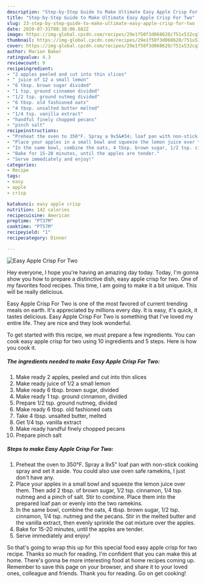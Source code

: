 ```yaml
---
description: "Step-by-Step Guide to Make Ultimate Easy Apple Crisp For Two"
title: "Step-by-Step Guide to Make Ultimate Easy Apple Crisp For Two"
slug: 23-step-by-step-guide-to-make-ultimate-easy-apple-crisp-for-two
date: 2020-07-31T08:38:06.682Z
image: https://img-global.cpcdn.com/recipes/29e1f50f3d068620/751x532cq70/easy-apple-crisp-for-two-recipe-main-photo.jpg
thumbnail: https://img-global.cpcdn.com/recipes/29e1f50f3d068620/751x532cq70/easy-apple-crisp-for-two-recipe-main-photo.jpg
cover: https://img-global.cpcdn.com/recipes/29e1f50f3d068620/751x532cq70/easy-apple-crisp-for-two-recipe-main-photo.jpg
author: Marion Baker
ratingvalue: 4.3
reviewcount: 9
recipeingredient:
- "2 apples peeled and cut into thin slices"
- " juice of 12 a small lemon"
- "6 tbsp. brown sugar divided"
- "1 tsp. ground cinnamon divided"
- "1/2 tsp. ground nutmeg divided"
- "6 tbsp. old fashioned oats"
- "4 tbsp. unsalted butter melted"
- "1/4 tsp. vanilla extract"
- "handful finely chopped pecans"
- "pinch salt"
recipeinstructions:
- "Preheat the oven to 350°F. Spray a 9x5&#34; loaf pan with non-stick cooking spray and set it aside. You could also use oven safe ramekins, I just don&#39;t have any."
- "Place your apples in a small bowl and squeeze the lemon juice over them. Then add 2 tbsp. of brown sugar, 1/2 tsp. cinnamon, 1/4 tsp. nutmeg and a pinch of salt. Stir to combine. Place them into the prepared loaf pan or evenly into the two ramekins."
- "In the same bowl, combine the oats, 4 tbsp. brown sugar, 1/2 tsp. cinnamon, 1/4 tsp. nutmeg and the pecans. Stir in the melted butter and the vanilla extract, then evenly sprinkle the oat mixture over the apples."
- "Bake for 15-20 minutes, until the apples are tender."
- "Serve immediately and enjoy!"
categories:
- Recipe
tags:
- easy
- apple
- crisp

katakunci: easy apple crisp 
nutrition: 142 calories
recipecuisine: American
preptime: "PT37M"
cooktime: "PT57M"
recipeyield: "1"
recipecategory: Dinner

---
```



![Easy Apple Crisp For Two](https://img-global.cpcdn.com/recipes/29e1f50f3d068620/751x532cq70/easy-apple-crisp-for-two-recipe-main-photo.jpg)

Hey everyone, I hope you're having an amazing day today. Today, I'm gonna show you how to prepare a distinctive dish, easy apple crisp for two. One of my favorites food recipes. This time, I am going to make it a bit unique. This will be really delicious.

Easy Apple Crisp For Two is one of the most favored of current trending meals on earth. It's appreciated by millions every day. It is easy, it's quick, it tastes delicious. Easy Apple Crisp For Two is something that I've loved my entire life. They are nice and they look wonderful.




To get started with this recipe, we must prepare a few ingredients. You can cook easy apple crisp for two using 10 ingredients and 5 steps. Here is how you cook it.

##### The ingredients needed to make Easy Apple Crisp For Two:

1. Make ready 2 apples, peeled and cut into thin slices
1. Make ready  juice of 1/2 a small lemon
1. Make ready 6 tbsp. brown sugar, divided
1. Make ready 1 tsp. ground cinnamon, divided
1. Prepare 1/2 tsp. ground nutmeg, divided
1. Make ready 6 tbsp. old fashioned oats
1. Take 4 tbsp. unsalted butter, melted
1. Get 1/4 tsp. vanilla extract
1. Make ready handful finely chopped pecans
1. Prepare pinch salt




##### Steps to make Easy Apple Crisp For Two:

1. Preheat the oven to 350°F. Spray a 9x5&#34; loaf pan with non-stick cooking spray and set it aside. You could also use oven safe ramekins, I just don&#39;t have any.
1. Place your apples in a small bowl and squeeze the lemon juice over them. Then add 2 tbsp. of brown sugar, 1/2 tsp. cinnamon, 1/4 tsp. nutmeg and a pinch of salt. Stir to combine. Place them into the prepared loaf pan or evenly into the two ramekins.
1. In the same bowl, combine the oats, 4 tbsp. brown sugar, 1/2 tsp. cinnamon, 1/4 tsp. nutmeg and the pecans. Stir in the melted butter and the vanilla extract, then evenly sprinkle the oat mixture over the apples.
1. Bake for 15-20 minutes, until the apples are tender.
1. Serve immediately and enjoy!




So that's going to wrap this up for this special food easy apple crisp for two recipe. Thanks so much for reading. I'm confident that you can make this at home. There's gonna be more interesting food at home recipes coming up. Remember to save this page on your browser, and share it to your loved ones, colleague and friends. Thank you for reading. Go on get cooking!
